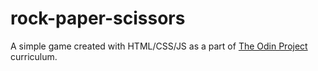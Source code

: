 # rock-paper-scissors

A simple game created with HTML/CSS/JS as a part of [The Odin Project](https://www.theodinproject.com/) curriculum.
